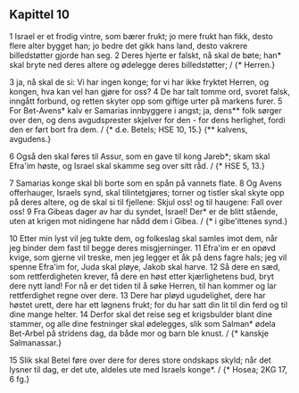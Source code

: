 ## Kapittel 10

1 Israel er et frodig vintre, som bærer frukt; jo mere frukt han fikk, desto flere alter bygget han; jo bedre det gikk hans land, desto vakrere billedstøtter gjorde han seg.
2 Deres hjerte er falskt, nå skal de bøte; han* skal bryte ned deres altere og ødelegge deres billedstøtter; / {* Herren.}

3 ja, nå skal de si: Vi har ingen konge; for vi har ikke fryktet Herren, og kongen, hva kan vel han gjøre for oss?
4 De har talt tomme ord, svoret falsk, inngått forbund, og retten skyter opp som giftige urter på markens furer.
5 For Bet-Avens* kalv er Samarias innbyggere i angst; ja, dens** folk sørger over den, og dens avgudsprester skjelver for den - for dens herlighet, fordi den er ført bort fra dem. / {* d.e. Betels; HSE 10, 15.} {** kalvens, avgudens.}

6 Også den skal føres til Assur, som en gave til kong Jareb*; skam skal Efra'im høste, og Israel skal skamme seg over sitt råd. / {* HSE 5, 13.}

7 Samarias konge skal bli borte som en spån på vannets flate.
8 Og Avens offerhauger, Israels synd, skal tilintetgjøres; torner og tistler skal skyte opp på deres altere, og de skal si til fjellene: Skjul oss! og til haugene: Fall over oss!
9 Fra Gibeas dager av har du syndet, Israel! Der* er de blitt stående, uten at krigen mot nidingene har nådd dem i Gibea. / {* i gibe'ittenes synd.}

10 Etter min lyst vil jeg tukte dem, og folkeslag skal samles imot dem, når jeg binder dem fast til begge deres misgjerninger.
11 Efra'im er en opøvd kvige, som gjerne vil treske, men jeg legger et åk på dens fagre hals; jeg vil spenne Efra'im for, Juda skal pløye, Jakob skal harve.
12 Så dere en sæd, som rettferdigheten krever, få dere en høst etter kjærlighetens bud, bryt dere nytt land! For nå er det tiden til å søke Herren, til han kommer og lar rettferdighet regne over dere.
13 Dere har pløyd ugudelighet, dere har høstet urett, dere har ett løgnens frukt; for du har satt din lit til din ferd og til dine mange helter.
14 Derfor skal det reise seg et krigsbulder blant dine stammer, og alle dine festninger skal ødelegges, slik som Salman* ødela Bet-Arbel på stridens dag, da både mor og barn ble knust. / {* kanskje Salmanassar.}

15 Slik skal Betel føre over dere for deres store ondskaps skyld; når det lysner til dag, er det ute, aldeles ute med Israels konge*. / {* Hosea; 2KG 17, 6 fg.}

